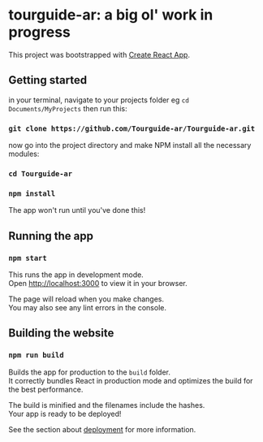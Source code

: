 # tourguide-ar: a big ol' work in progress

This project was bootstrapped with [Create React App](https://github.com/facebook/create-react-app).

## Getting started

in your terminal, navigate to your projects folder eg `cd Documents/MyProjects`
then run this:

### `git clone https://github.com/Tourguide-ar/Tourguide-ar.git`

now go into the project directory and make NPM install all the necessary modules:

### `cd Tourguide-ar`
### `npm install`

The app won't run until you've done this!


## Running the app

### `npm start`

This runs the app in development mode.\
Open [http://localhost:3000](http://localhost:3000) to view it in your browser.

The page will reload when you make changes.\
You may also see any lint errors in the console.

## Building the website

### `npm run build`

Builds the app for production to the `build` folder.\
It correctly bundles React in production mode and optimizes the build for the best performance.

The build is minified and the filenames include the hashes.\
Your app is ready to be deployed!

See the section about [deployment](https://facebook.github.io/create-react-app/docs/deployment) for more information.
